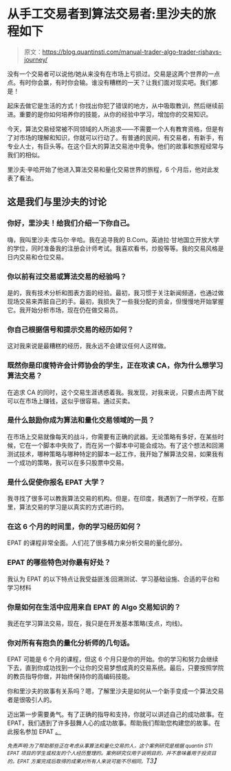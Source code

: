 # 从手工交易者到算法交易者:里沙夫的旅程如下

> 原文：<https://blog.quantinsti.com/manual-trader-algo-trader-rishavs-journey/>

没有一个交易者可以说他/她从来没有在市场上亏损过。交易是这两个世界的一点点。有时你会赢，有时你会输。谁没有糟糕的一天？让我们面对现实吧。我们都是！

起床去做它是生活的方式！你找出你犯了错误的地方，从中吸取教训，然后继续前进。重要的是你如何培养你的技能，从你的经验中学习，增加你的交易知识。

今天，算法交易经常被不同领域的人所追求——不需要一个人有教育资格，但是有了对市场的理解和知识，你就可以行动了。有普通的民间，有交易者，有新手，有专业人士，有巨头等。在这个巨大的算法交易池中竞争。他们的故事和旅程经常与我们的相似。

里沙夫·辛哈开始了他进入算法交易和量化交易世界的旅程，6 个月后，他对此发表了看法。

## **这是我们与里沙夫**的讨论

### 你好，里沙夫！给我们介绍一下你自己。

嗨，我叫里沙夫·库马尔·辛哈。我在追寻我的 B.Com。英迪拉·甘地国立开放大学的学位，同时准备我的注册会计师考试。我喜欢看书，炒股等等。我的交易风格是日内交易和仓位交易。

### 你以前有过交易或算法交易的经验吗？

是的，我有技术分析和图表方面的经验。最初，我习惯于关注新闻频道，也通过做现场交易来弄脏自己的手。最初，我损失了一些我分配的资金，但慢慢地开始掌握它。我开始分析市场，现在仍在做交易员。

### 你自己根据信号和提示交易的经历如何？

这对我来说是最糟糕的经历，我永远不会建议任何人这样做。

### 既然你是印度特许会计师协会的学生，正在攻读 CA，你为什么想学习算法交易？

在追求 CA 的同时，这个交易生涯诱惑着我。我发现，对我来说，只要点击两下就可以在市场上赚钱，这似乎很容易。通过买卖。

### 是什么鼓励你成为算法和量化交易领域的一员？

在市场上交易就像每天的战斗，你需要有正确的武器。无论策略有多好，在某些时候，它在一个脚本中失败了，而在另一个脚本中可能会成功。有了这个想法和回溯测试技术，哪种策略与哪种特定的脚本一起工作，我开始了解算法交易，如果我有一个成功的策略，我可以在多只股票中交易。

### 是什么促使你报名 EPAT 大学？

我寻找了很多可以教我算法交易的机构。但是，在印度，我遇到了一所学校，在那里，算法交易的学习是以真实的方式进行的。

### 在这 6 个月的时间里，你的学习经历如何？

EPAT 的课程非常全面。人们花了很多精力来分析交易的量化部分。

### EPAT 的哪些特色对你最有好处？

我认为 EPAT 的以下特点让我受益匪浅:回溯测试、学习基础设施、合适的平台和学习材料

### 你是如何在生活中应用来自 EPAT 的 Algo 交易知识的？

我还在学习算法交易，现在，我只是在开发基本策略(支点，均线)。

### 你对所有有抱负的量化分析师的几句话。

EPAT 可能是 6 个月的课程，但这 6 个月只是你的开始。你的学习和努力会继续下去，直到你成功找到一个让你的交易梦想成真的交易系统。最后，只要按照学院的教员指导你做，并始终保持你的高编码技能。

你和里沙夫的故事有关系吗？嗯，了解里沙夫是如何从一个新手变成一个算法交易者是很吸引人的。

迈出第一步需要勇气。有了正确的指导和支持，你就可以讲述自己的成功故事。在 EPAT，我们遇到了许多鼓舞人心的成功故事。帮助我们帮助您构建您的故事。在此报名参加 EPAT [。](https://www.quantinsti.com/EPAT)

*<small>免责声明:为了帮助那些正在考虑从事算法和量化交易的人，这个案例研究是根据 quantin STI EPAT 项目的学生或校友的个人经历整理的。案例研究仅用于说明目的，并不意味着用于投资目的。EPAT 方案完成后取得的成果对所有人来说可能不尽相同。</small>T3】*